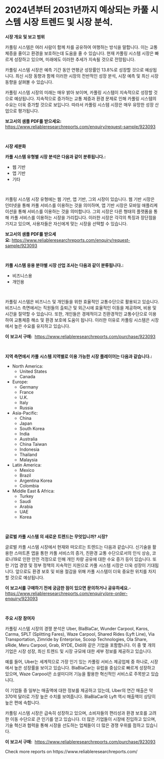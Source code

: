 <p><h1>2024년부터 2031년까지 예상되는 카풀 시스템 시장 트렌드 및 시장 분석.</h1></p><p><strong>시장 개요 및 보고 범위</strong></p>
<p><p>카풀링 시스템은 여러 사람이 함께 차를 공유하여 여행하는 방식을 말합니다. 이는 교통 체증을 줄이고 환경을 보호하는데 도움을 줄 수 있습니다. 현재 카풀링 시스템 시장은 빠르게 성장하고 있으며, 미래에도 이러한 추세가 지속될 것으로 전망됩니다. </p><p>카풀링 시스템 시장은 예측 기간 동안 연평균 성장률인 13.8%로 성장할 것으로 예상됩니다. 최신 시장 동향과 함께 이러한 시장의 전반적인 성장 분석, 시장 예측 및 최신 시장 동향을 살펴볼 수 있습니다. </p><p>카풀링 시스템 시장의 미래는 매우 밝아 보이며, 카풀링 시스템이 지속적으로 성장할 것으로 예상됩니다. 지속적으로 증가하는 교통 체증과 환경 문제로 인해 카풀링 시스템의 수요는 더욱 증가할 것으로 보입니다. 따라서 카풀링 시스템 시장은 매우 유망한 성장 산업으로 평가됩니다.</p></p>
<p><strong>보고서의 샘플 PDF를 받으세요:</strong> <a href="https://www.reliableresearchreports.com/enquiry/request-sample/923093">https://www.reliableresearchreports.com/enquiry/request-sample/923093</a></p>
<p>&nbsp;</p>
<p><strong>시장 세분화</strong></p>
<p><strong>카풀 시스템 유형별 시장 분석은 다음과 같이 분류됩니다.:</strong></p>
<p><ul><li>웹 기반</li><li>앱 기반</li><li>기타</li></ul></p>
<p>&nbsp;</p>
<p><p>카풀링 시스템 시장 유형에는 웹 기반, 앱 기반, 그외 시장이 있습니다. 웹 기반 시장은 인터넷을 통해 카풀 서비스를 이용하는 것을 의미하며, 앱 기반 시장은 모바일 애플리케이션을 통해 서비스를 이용하는 것을 의미합니다. 그외 시장은 다른 형태의 플랫폼을 통해 카풀 서비스를 이용하는 시장을 가리킵니다. 이러한 시장은 각각의 특징과 장단점을 가지고 있으며, 사용자들은 자신에게 맞는 시장을 선택할 수 있습니다.</p></p>
<p><strong>보고서의 샘플 PDF를 받으세요:</strong>&nbsp;<a href="https://www.reliableresearchreports.com/enquiry/request-sample/923093">https://www.reliableresearchreports.com/enquiry/request-sample/923093</a></p>
<p>&nbsp;</p>
<p><strong> 카풀 시스템 응용 분야별 시장 산업 조사는 다음과 같이 분류됩니다.:</strong></p>
<p><ul><li>비즈니스용</li><li>개인용</li></ul></p>
<p>&nbsp;</p>
<p><p>카풀링 시스템은 비즈니스 및 개인들을 위한 효율적인 교통수단으로 활용되고 있습니다. 비즈니스 측면에서는 직원들의 출퇴근 및 외근시에 효율적인 이동을 제공하며, 비용 및 시간을 절약할 수 있습니다. 또한, 개인들은 경제적이고 친환경적인 교통수단으로 이용하여 교통체증 해소 및 환경 보호에 도움이 됩니다. 이러한 이유로 카풀링 시스템은 시장에서 높은 수요를 유지하고 있습니다.</p></p>
<p><strong>이 보고서 구매:</strong>&nbsp; <a href="https://www.reliableresearchreports.com/purchase/923093">https://www.reliableresearchreports.com/purchase/923093</a></p>
<p>&nbsp;</p>
<p><strong>지역 측면에서 카풀 시스템 지역별로 이용 가능한 시장 플레이어는 다음과 같습니다.:</strong></p>
<p><ul>
    <li>
        North America:
        <ul>
            <li>United States</li>
            <li>Canada</li>
        </ul>
    </li>
    <li>
        Europe:
        <ul>
            <li>Germany</li>
            <li>France</li>
            <li>U.K.</li>
            <li>Italy</li>
            <li>Russia</li>
        </ul>
    </li>
    <li>
        Asia-Pacific:
        <ul>
            <li>China</li>
            <li>Japan</li>
            <li>South Korea</li>
            <li>India</li>
            <li>Australia</li>
            <li>China Taiwan</li>
            <li>Indonesia</li>
            <li>Thailand</li>
            <li>Malaysia</li>
        </ul>
    </li>
    <li>
        Latin America:
        <ul>
            <li>Mexico</li>
            <li>Brazil</li>
            <li>Argentina Korea</li>
            <li>Colombia</li>
        </ul>
    </li>
    <li>
        Middle East & Africa:
        <ul>
            <li>Turkey</li>
            <li>Saudi</li>
            <li>Arabia</li>
            <li>UAE</li>
            <li>Korea</li>
        </ul>
    </li>
    </ul></p>
<p>&nbsp;</p>
<p><strong>글로벌 카풀 시스템 의 새로운 트렌드는 무엇입니까? 시장?</strong></p>
<p><p>글로벌 카풀 시스템 시장에서 현재와 떠오르는 트렌드는 다음과 같습니다. 신기술을 활용한 스마트폰 앱을 통한 카풀 서비스의 증가, 친환경 교통 수단으로서의 인식 상승, 코로나19로 인한 안전 걱정으로 인해 개인 차량 공유에 대한 수요 증가 등이 있습니다. 또한 기업 경영 및 정부 정책의 지속적인 지원으로 카풀 시스템 시장은 더욱 성장이 기대됩니다. 앞으로도 환경 보호 및 비용 절감을 위해 카풀 시스템이 더욱 중요한 위치를 차지할 것으로 예상됩니다.</p></p>
<p><strong>이 보고서를 구매하기 전에 궁금한 점이 있으면 문의하거나 공유하세요.</strong>- <a href="https://www.reliableresearchreports.com/enquiry/pre-order-enquiry/923093">https://www.reliableresearchreports.com/enquiry/pre-order-enquiry/923093</a></p>
<p>&nbsp;</p>
<p><strong>주요 시장 참여자</strong></p>
<p><p>카풀링 시스템 시장의 경쟁 분석은 Uber, BlaBlaCar, Wunder Carpool, Karos, Carma, SPLT (Splitting Fares), Waze Carpool, Shared Rides (Lyft Line), Via Transportation, Zimride by Enterprise, Scoop Technologies, Ola Share, sRide, Meru Carpool, Grab, RYDE, Didi와 같은 기업을 포함합니다. 이 중 몇 개의 기업은 시장 성장, 최신 트렌드 및 시장 규모에 대한 세부 정보를 제공하고 있습니다.</p><p>예를 들어, Uber는 세계적으로 가장 인기 있는 카풀링 서비스 제공업체 중 하나로, 시장에서 높은 성장률을 보이고 있습니다. BlaBlaCar는 유럽을 중심으로 빠르게 성장하고 있으며, Waze Carpool은 소셜미디어 기능을 활용한 혁신적인 서비스로 주목받고 있습니다.</p><p>이 기업들 중 일부는 매출액에 대한 정보를 제공하고 있는데, Uber의 연간 매출은 약 370억 달러로 가장 높은 수치를 보여줍니다. BlaBlaCar와 Lyft 역시 매출액이 상당히 높은 편에 속합니다.</p><p>카풀링 시스템 시장은 급속히 성장하고 있으며, 소비자들의 편리성과 환경 보호를 고려한 이동 수단으로 큰 인기를 얻고 있습니다. 더 많은 기업들이 시장에 진입하고 있으며, 기술 혁신과 협력을 통해 시장을 선도하는 업체들이 더 많은 경쟁 우위를 점하고 있습니다.</p></p>
<p><strong>이 보고서 구매:</strong>&nbsp;&nbsp;<a href="https://www.reliableresearchreports.com/purchase/923093">https://www.reliableresearchreports.com/purchase/923093</a></p>
<p>Check more reports on https://www.reliableresearchreports.com/</p>
